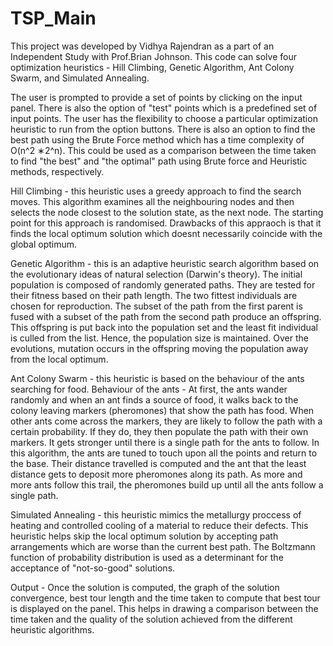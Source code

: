 # TSP_Main
This project was developed by Vidhya Rajendran as a part of an Independent Study with Prof.Brian Johnson. 
This code can solve four optimization heuristics - Hill Climbing, Genetic Algorithm, Ant Colony Swarm, and Simulated Annealing.

The user is prompted to provide a set of points by clicking on the input panel. There is also the option of "test" points which is a
predefined set of input points. The user has the flexibility to choose a particular optimization heuristic to run from the option buttons.
There is also an option to find the best path using the Brute Force method which has a time complexity of O(n^2 ∗2^n). This could be used as a 
comparison between the time taken to find "the best" and "the optimal" path using Brute force and Heuristic methods, respectively.

Hill Climbing - this heuristic uses a greedy approach to find the search moves. This algorithm examines all the neighbouring nodes and 
then selects the node closest to the solution state, as the next node. The starting point for this approach is randomised. Drawbacks of 
this appraoch is that it finds the local optimum solution which doesnt necessarily coincide with the global optimum.

Genetic Algorithm - this is an adaptive heuristic search algorithm based on the evolutionary ideas of natural selection (Darwin's theory). 
The initial population is composed of randomly generated paths. They are tested for their fitness based on their path length. The two fittest 
individuals are chosen for reproduction. The subset of the path from the first parent is fused with a subset of the path from the second path 
produce an offspring. This offspring is put back into the population set and the least fit individual is culled from the list. Hence, the population
size is maintained. Over the evolutions, mutation occurs in the offspring moving the population away from the local optimum.

Ant Colony Swarm - this heuristic is based on the behaviour of the ants searching for food. 
Behaviour of the ants - At first, the ants wander randomly and when an ant finds a source of food, it walks back to the colony leaving
markers (pheromones) that show the path has food. When other ants come across the markers, they are likely to follow the path with a certain
probability. If they do, they then populate the path with their own markers. It gets stronger until there is a single path for the ants to follow.
In this algorithm, the ants are tuned to touch upon all the points and return to the base. Their distance travelled is computed and the ant that
the least distance gets to deposit more pheromones along its path. As more and more ants follow this trail, the pheromones build up until all
the ants follow a single path.

Simulated Annealing - this heuristic mimics the metallurgy proccess of heating and controlled cooling of a material to reduce their defects.
This heuristic helps skip the local optimum solution by accepting path arrangements which are worse than the current best path. The Boltzmann function 
of probability distribution is used as a determinant for the acceptance of "not-so-good" solutions. 

Output - Once the solution is computed, the graph of the solution convergence, best tour length and the time taken to compute that best tour is 
displayed on the panel. This helps in drawing a comparison between the time taken and the quality of the solution achieved from the different
heuristic algorithms. 
